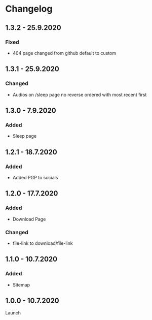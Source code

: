 # Changelog

## 1.3.2 - 25.9.2020

### Fixed

- 404 page changed from github default to custom

## 1.3.1 - 25.9.2020

### Changed

- Audios on /sleep page no reverse ordered with most recent first

## 1.3.0 - 7.9.2020

### Added

- Sleep page

## 1.2.1 - 18.7.2020

### Added

- Added PGP to socials

## 1.2.0 - 17.7.2020

### Added

- Download Page

### Changed

- file-link to download/file-link

## 1.1.0 - 10.7.2020

### Added

- Sitemap

## 1.0.0 - 10.7.2020

Launch